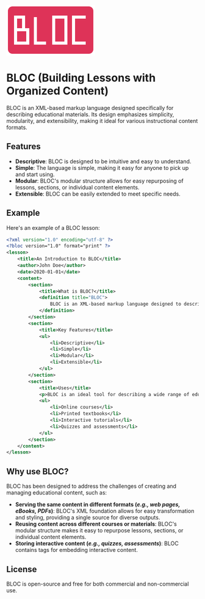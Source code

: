 ![BLOC](Writerside/images/bloc.png)
# BLOC (Building Lessons with Organized Content)

BLOC is an XML-based markup language designed specifically for describing educational materials. Its design emphasizes simplicity, modularity, and extensibility, making it ideal for various instructional content formats.

## Features

- **Descriptive**: BLOC is designed to be intuitive and easy to understand.
- **Simple**: The language is simple, making it easy for anyone to pick up and start using.
- **Modular**: BLOC's modular structure allows for easy repurposing of lessons, sections, or individual content elements.
- **Extensible**: BLOC can be easily extended to meet specific needs.

## Example

Here's an example of a BLOC lesson:

```xml
<?xml version="1.0" encoding="utf-8" ?>
<?bloc version="1.0" format="print" ?>
<lesson>
    <title>An Introduction to BLOC</title>
    <author>John Doe</author>
    <date>2020-01-01</date>
    <content>
        <section>
            <title>What is BLOC?</title>
            <definition title="BLOC">
                BLOC is an XML-based markup language designed to describe educational content.
            </definition>
        </section>
        <section>
            <title>Key Features</title>
            <ul>
                <li>Descriptive</li>
                <li>Simple</li>
                <li>Modular</li>
                <li>Extensible</li>
            </ul>
        </section>
        <section>
            <title>Uses</title>
            <p>BLOC is an ideal tool for describing a wide range of educational materials, including:</p>
            <ul>
                <li>Online courses</li>
                <li>Printed textbooks</li>
                <li>Interactive tutorials</li>
                <li>Quizzes and assessments</li>
            </ul>
        </section>
    </content>
</lesson>
```

## Why use BLOC?
BLOC has been designed to address the challenges of creating and managing educational content, such as:

- **Serving the same content in different formats (*e.g., web pages, eBooks, PDFs*)**: BLOC's XML foundation allows for easy transformation and styling, providing a single source for diverse outputs.
- **Reusing content across different courses or materials**: BLOC's modular structure makes it easy to repurpose lessons, sections, or individual content elements.
- **Storing interactive content (*e.g., quizzes, assessments*)**: BLOC contains tags for embedding interactive content.

## License
BLOC is open-source and free for both commercial and non-commercial use.